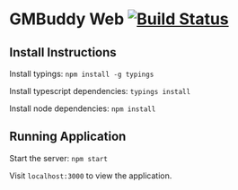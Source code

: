 GMBuddy Web [![Build Status](https://travis-ci.org/GMBuddy/gmbuddy-web.svg?branch=master)](https://travis-ci.org/GMBuddy/gmbuddy-web)
=============================================

## Install Instructions

Install typings: `npm install -g typings`

Install typescript dependencies: `typings install`

Install node dependencies: `npm install`


## Running Application

Start the server: `npm start`

Visit `localhost:3000` to view the application.

